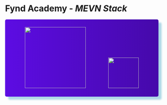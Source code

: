 <style>
.css-selector {
        padding:25px 0 25px 0 ;
    background: linear-gradient(89deg, #5d0ce4, #000000);
    background-size: 400% 400%;
    color:#fff;
    border-radius:5px;
    -webkit-animation: AnimationName 30s ease infinite;
    -moz-animation: AnimationName 30s ease infinite;
    -o-animation: AnimationName 30s ease infinite;
    animation: AnimationName 30s ease infinite;
    box-shadow: 10px 10px 5px lightblue;
}

@-webkit-keyframes AnimationName {
    0%{background-position:0% 51%}
    50%{background-position:100% 50%}
    100%{background-position:0% 51%}
}
@-moz-keyframes AnimationName {
    0%{background-position:0% 51%}
    50%{background-position:100% 50%}
    100%{background-position:0% 51%}
}
@-o-keyframes AnimationName {
    0%{background-position:0% 51%}
    50%{background-position:100% 50%}
    100%{background-position:0% 51%}
}
@keyframes AnimationName {
    0%{background-position:0% 51%}
    50%{background-position:100% 50%}
    100%{background-position:0% 51%}
}
</style>





# Fynd Academy - _MEVN Stack_




<center>
<div class="css-selector">
<img src="https://assets.website-files.com/5f2bd20de11b965424e6cb83/5f488d318fc20ea7c2b08549_FYNDDDD.svg" width="200"/>
<span style="padding:35px"></span>
<img src="https://assets.website-files.com/603683469df97967298e6e81/6037ed523cde7f1958341705_logo.png" height="100"/>
</center>
</div>